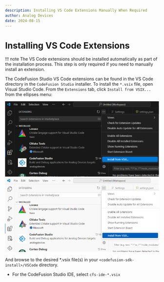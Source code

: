 ```yaml
---
description: Installing VS Code Extensions Manually When Required
author: Analog Devices
date: 2024-08-15
---
```


# Installing VS Code Extensions

!!! note
    The VS Code extensions should be installed automatically as part of the installation process. This step is only required if you need to manually install an extension.

The CodeFusion Studio VS Code extensions can be found in the VS Code directory in the `CodeFusion Studio` installer.
To install the `*.vsix` file, open Visual Studio Code. From the `Extensions` tab, click `Install from VSIX...`  from the ellipses menu:

![Extension Installation](images/extension-installation-dark.png#only-dark)
![Extension Installation](images/extension-installation-light.png#only-light)

And browse to the desired *.vsix file(s) in your `<codefusion-sdk-install>/VSCode` directory.

- For the CodeFusion Studio IDE, select `cfs-ide-*.vsix`
